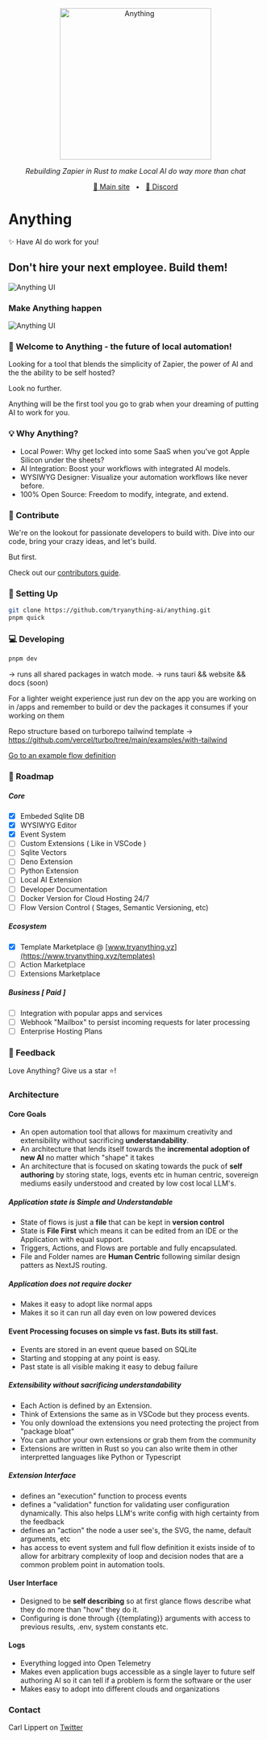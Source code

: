 <p align="center">
  <img src="https://github.com/tryanything-ai/anything/blob/main/apps/web/public/3og.svg" height="300" alt="Anything" />
</p>
<p align="center">
  <em>Rebuilding Zapier in Rust to make Local AI do way more than chat</em>
</p>

<p align="center">
<a href="https://www.tryanything.xyz/">🔗 Main site</a>
<span>&nbsp;&nbsp;•&nbsp;&nbsp;</span>
<a href="https://discord.gg/95pNMNGW7c">💬 Discord</a>
</p>

# Anything

✨ Have AI do work for you!

## Don't hire your next employee. Build them!

![Anything UI](https://raw.githubusercontent.com/tryanything-ai/anything/main/assets/anything_dnd_sept_11.gif)

### Make Anything happen

![Anything UI](https://raw.githubusercontent.com/tryanything-ai/anything/main/assets/anything_sept_11.gif)

### 🌟 Welcome to Anything - the future of local automation!

Looking for a tool that blends the simplicity of Zapier, the power of AI and the the ability to be self hosted?

Look no further.

Anything will be the first tool you go to grab when your dreaming of putting AI to work for you.

### 💡 Why Anything?

- Local Power: Why get locked into some SaaS when you've got Apple Silicon under the sheets?
- AI Integration: Boost your workflows with integrated AI models.
- WYSIWYG Designer: Visualize your automation workflows like never before.
- 100% Open Source: Freedom to modify, integrate, and extend.

### 🤝 Contribute

We're on the lookout for passionate developers to build with. Dive into our code, bring your crazy ideas, and let's build.

But first.

Check out our [contributors guide](https://github.com/tryanything-ai/anything/tree/main/.github/CONTRIBUTING.md).

### 🔧 Setting Up

```bash
git clone https://github.com/tryanything-ai/anything.git
pnpm quick
```

### 💻 Developing
```bash
pnpm dev
```
-> runs all shared packages in watch mode. 
-> runs tauri && website && docs (soon)

For a lighter weight experience just run dev on the app you are working on in /apps and remember to build or dev the packages it consumes if your working on them

Repo structure based on turborepo tailwind template
-> https://github.com/vercel/turbo/tree/main/examples/with-tailwind


[Go to an example flow definition](https://github.com/tryanything-ai/anything/tree/main/assets/examples)

### 🤖 Roadmap

##### Core 
- [x] Embeded Sqlite DB
- [x] WYSIWYG Editor
- [x] Event System
- [ ] Custom Extensions ( Like in VSCode )
- [ ] Sqlite Vectors 
- [ ] Deno Extension
- [ ] Python Extension
- [ ] Local AI Extension
- [ ] Developer Documentation
- [ ] Docker Version for Cloud Hosting 24/7
- [ ] Flow Version Control ( Stages, Semantic Versioning, etc)

##### Ecosystem 
- [x] Template Marketplace @ [www.tryanything.yz](https://www.tryanything.xyz/templates)
- [ ] Action Marketplace
- [ ] Extensions Marketplace

##### Business [ Paid ]
- [ ] Integration with popular apps and services
- [ ] Webhook "Mailbox" to persist incoming requests for later processing
- [ ] Enterprise Hosting Plans

### 💌 Feedback

Love Anything? Give us a star ⭐️!

### Architecture

#### Core Goals
- An open automation tool that allows for maximum creativity and extensibility without sacrificing __understandability__. 
- An architecture that lends itself towards the __incremental adoption of new AI__ no matter which "shape" it takes
- An architecture that is focused on skating towards the puck of __self authoring__ by storing state, logs, events etc in human centric, sovereign mediums easily understood and created by low cost local LLM's. 

##### Application state is __Simple and Understandable__
- State of flows is just a __file__ that can be kept in __version control__
- State is __File First__ which means it can be edited from an IDE or the Application with equal support.
- Triggers, Actions, and Flows are portable and fully encapsulated.
- File and Folder names are __Human Centric__ following similar design patters as NextJS routing.

##### Application does not require docker
- Makes it easy to adopt like normal apps
- Makes it so it can run all day even on low powered devices

#### Event Processing focuses on simple vs fast. Buts its still fast. 
- Events are stored in an event queue based on SQLite
- Starting and stopping at any point is easy.
- Past state is all visible making it easy to debug failure

##### Extensibility without sacrificing understandability
- Each Action is defined by an Extension.
- Think of Extensions the same as in VSCode but they process events.
- You only download the extensions you need protecting the project from "package bloat"
- You can author your own extensions or grab them from the community
- Extensions are written in Rust so you can also write them in other interpretted languages like Python or Typescript

##### Extension Interface
- defines an "execution" function to process events
- defines a "validation" function for validating user configuration dynamically. This also helps LLM's write config with high certainty from the feedback
- defines an "action" the node a user see's, the SVG, the name, default arguments, etc
- has access to event system and full flow definition it exists inside of to allow for arbitrary complexity of loop and decision nodes that are a common problem point in automation tools. 

#### User Interface
- Designed to be __self describing__ so at first glance flows describe what they do more than "how" they do it.
- Configuring is done through {{templating}} arguments with access to previous results, .env, system constants etc.

#### Logs
- Everything logged into Open Telemetry
- Makes even application bugs accessible as a single layer to future self authoring AI so it can tell if a problem is form the software or the user
- Makes easy to adopt into different clouds and organizations


### Contact
Carl Lippert on [Twitter](https://twitter.com/carllippert)

